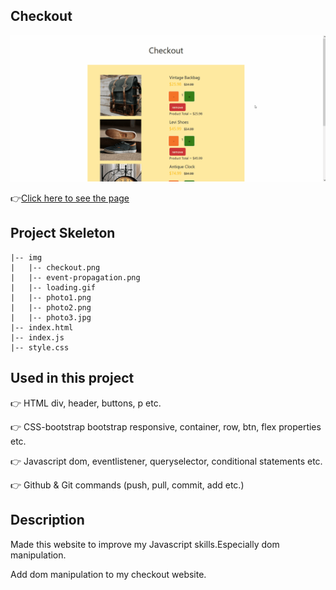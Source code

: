 ## Checkout
![Animation](https://github.com/bbluechip/checkout/blob/master/img/Animation.gif)

👉[Click here to see the page](https://bbluechip.github.io/checkout/)

## Project Skeleton 

```
|-- img
|   |-- checkout.png
|   |-- event-propagation.png
|   |-- loading.gif
|   |-- photo1.png
|   |-- photo2.png
|   |-- photo3.jpg
|-- index.html
|-- index.js
|-- style.css
```

## Used in this project
👉 HTML div, header, buttons, p etc.

👉 CSS-bootstrap bootstrap responsive, container, row, btn, flex properties etc.

👉 Javascript dom, eventlistener, queryselector, conditional statements etc. 

👉 Github & Git commands (push, pull, commit, add etc.)

## Description
Made this website to improve my Javascript skills.Especially dom manipulation. 

Add dom manipulation to my checkout website.

